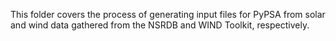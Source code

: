 This folder covers the process of generating input files for PyPSA from solar and wind data gathered from the NSRDB and WIND Toolkit, respectively.
